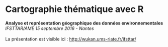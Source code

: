 # Cartographie thématique avec R
**Analyse et représentation géographique des données environnementales**  
*IFSTTAR/AME 15 septembre 2016 - Nantes*  
<br>
La présentation est visible ici :   http://wukan.ums-riate.fr/ifsttar/
